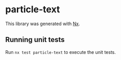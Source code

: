 # particle-text

This library was generated with [Nx](https://nx.dev).

## Running unit tests

Run `nx test particle-text` to execute the unit tests.
